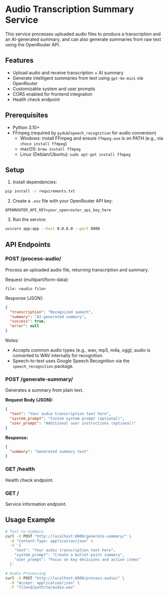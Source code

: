 # Audio Transcription Summary Service

This service processes uploaded audio files to produce a transcription and an AI-generated summary, and can also generate summaries from raw text using the OpenRouter API.

## Features

- Upload audio and receive transcription + AI summary
- Generate intelligent summaries from text using `gpt-4o-mini` via OpenRouter
- Customizable system and user prompts
- CORS enabled for frontend integration
- Health check endpoint

## Prerequisites

- Python 3.10+
- FFmpeg (required by `pydub`/`speech_recognition` for audio conversion)
  - Windows: install FFmpeg and ensure `ffmpeg.exe` is on PATH (e.g., via `choco install ffmpeg`)
  - macOS: `brew install ffmpeg`
  - Linux (Debian/Ubuntu): `sudo apt-get install ffmpeg`

## Setup

1. Install dependencies:
```bash
pip install -r requirements.txt
```

2. Create a `.env` file with your OpenRouter API key:
```
OPENROUTER_API_KEY=your_openrouter_api_key_here
```

3. Run the service:
```bash
uvicorn app:app --host 0.0.0.0 --port 8000
```

## API Endpoints

### POST /process-audio/
Process an uploaded audio file, returning transcription and summary.

Request (multipart/form-data):
```
file: <audio file>
```

Response (JSON):
```json
{
  "transcription": "Recognized speech",
  "summary": "AI-generated summary",
  "success": true,
  "error": null
}
```

Notes:
- Accepts common audio types (e.g., wav, mp3, m4a, ogg); audio is converted to WAV internally for recognition.
- Speech-to-text uses Google Speech Recognition via the `speech_recognition` package.

### POST /generate-summary/
Generates a summary from plain text.

**Request Body (JSON):**
```json
{
  "text": "Your audio transcription text here",
  "system_prompt": "Custom system prompt (optional)",
  "user_prompt": "Additional user instructions (optional)"
}
```

**Response:**
```json
{
  "summary": "Generated summary text"
}
```

### GET /health
Health check endpoint.

### GET /
Service information endpoint.

## Usage Example

```bash
# Text-to-Summary
curl -X POST "http://localhost:8000/generate-summary/" \
  -H "Content-Type: application/json" \
  -d '{
    "text": "Your audio transcription text here",
    "system_prompt": "Create a bullet-point summary",
    "user_prompt": "Focus on key decisions and action items"
  }'

# Audio Processing
curl -X POST "http://localhost:8000/process-audio/" \
  -H "Accept: application/json" \
  -F "file=@/path/to/audio.wav"
```

